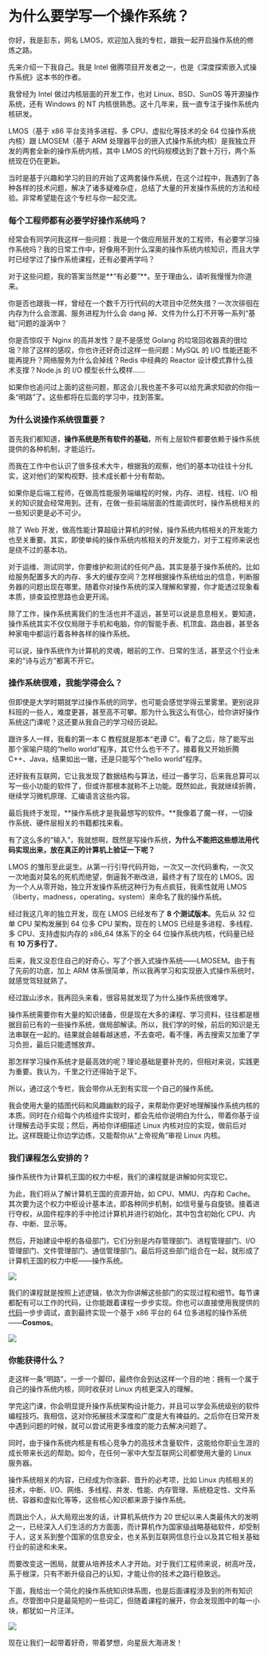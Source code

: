 # 为什么要学写一个操作系统？

你好，我是彭东，网名 LMOS，欢迎加入我的专栏，跟我一起开启操作系统的修炼之路。

先来介绍一下我自己。我是 Intel 傲腾项目开发者之一，也是《深度探索嵌入式操作系统》这本书的作者。

我曾经为 Intel 做过内核层面的开发工作，也对 Linux、BSD、SunOS 等开源操作系统，还有 Windows 的 NT 内核很熟悉。这十几年来，我一直专注于操作系统内核研发。

LMOS（基于 x86 平台支持多进程、多 CPU、虚拟化等技术的全 64 位操作系统内核）跟 LMOSEM（基于 ARM 处理器平台的嵌入式操作系统内核）是我独立开发的两套全新的操作系统内核，其中 LMOS 的代码规模达到了数十万行，两个系统现在仍在更新。

当时是基于兴趣和学习的目的开始了这两套操作系统，在这个过程中，我遇到了各种各样的技术问题，解决了诸多疑难杂症，总结了大量的开发操作系统的方法和经验。非常希望能在这个专栏与你一起交流。

### 每个工程师都有必要学好操作系统吗？ 

经常会有同学问我这样一些问题：我是一个做应用层开发的工程师，有必要学习操作系统吗？我的日常工作中，好像用不到什么深奥的操作系统内核知识，而且大学时已经学过了操作系统课程，还有必要再学吗？

对于这些问题，我的答案当然是**“有必要”**。至于理由么，请听我慢慢为你道来。

你是否也跟我一样，曾经在一个数千万行代码的大项目中茫然失措？一次次徘徊在内存为什么会泄漏、服务进程为什么会 dang 掉、文件为什么打不开等一系列“基础”问题的漩涡中？

你是否惊叹于 Nginx 的高并发性？是不是感觉 Golang 的垃圾回收器真的很垃圾？除了这样的感叹，你也许还好奇过这样一些问题：MySQL 的 I/O 性能还能不能再提升？网络服务为什么会掉线？Redis 中经典的 Reactor 设计模式靠什么技术支撑？Node.js 的 I/O 模型长什么模样……

如果你也追问过上面的这些问题，那这会儿我也差不多可以给充满求知欲的你指一条“明路”了。这些都将在后面的学习中，找到答案。

### 为什么说操作系统很重要？ 

首先我们都知道，**操作系统是所有软件的基础**，所有上层软件都要依赖于操作系统提供的各种机制，才能运行。

而我在工作中也认识了很多技术大牛，根据我的观察，他们的基本功往往十分扎实，这对他们的架构视野、技术成长都十分有帮助。

如果你是后端工程师，在做高性能服务端编程的时候，内存、进程、线程、I/O 相关的知识就会经常用到。还有，在做一些前端层面的性能调优时，操作系统相关的一些知识更是必不可少。

除了 Web 开发，做高性能计算超级计算机的时候，操作系统内核相关的开发能力也至关重要。其实，即使单纯的操作系统内核相关的开发能力，对于工程师来说也是绕不过的基本功。

对于运维、测试同学，你要维护和测试的任何产品，其实是基于操作系统的。比如给服务配置多大的内存、多大的缓存空间？怎样根据操作系统给出的信息，判断服务器的问题出现在哪里。随着你对操作系统的深入理解和掌握，你才能透过现象看本质，排查监控思路也会更开阔。

除了工作，操作系统离我们的生活也并不遥远，甚至可以说是息息相关。要知道，操作系统其实不仅仅局限于手机和电脑，你的智能手表、机顶盒、路由器，甚至各种家电中都运行着各种各样的操作系统。

可以说，操作系统作为计算机的灵魂，眼前的工作、日常的生活，甚至这个行业未来的“诗与远方”都离不开它。

### 操作系统很难，我能学得会么？ 

但即使是大学时期就学过操作系统的同学，也可能会感觉学得云里雾里。更别说非科班的一些人，难度更甚，甚至高不可攀。那为什么我这么有信心，给你讲好操作系统这门课呢？这还要从我自己的学习经历说起。

跟许多人一样，我看的第一本 C 教程就是那本“老谭 C”。看了之后，除了能写出那个家喻户晓的“hello world”程序，其它什么也干不了。接着我又开始折腾 C++、Java，结果如出一辙，还是只能写个“hello world”程序。

还好我有互联网，它让我发现了数据结构与算法，经过一番学习，后来我总算可以写一些小功能的软件了，但或许那根本就称不上功能。既然如此，我就继续折腾，继续学习微机原理、汇编语言这些内容。

最后我终于发现，**操作系统才是我最想写的软件。**我像着了魔一样，一切操作系统、硬件层相关的书籍都找来看。

有了这么多的“输入”，我就想啊，既然是写操作系统，**为什么不能把这些想法用代码实现出来，放在真正的计算机上验证一下呢？**

LMOS 的雏形至此诞生。从第一行引导代码开始，一次又一次代码重构，一次又一次地面对莫名的死机而绝望，倒逼我不断改进，最终才有了现在的 LMOS。因为一个人从零开始，独立开发操作系统这种行为有点疯狂，我索性就用 LMOS（liberty，madness，operating，system）来命名了我的操作系统。

经过我这几年的独立开发，现在 LMOS 已经发布了 **8 个测试版本**。先后从 32 位单 CPU 架构发展到 64 位多 CPU 架构，现在的 LMOS 已经是多进程、多线程、多 CPU、支持虚拟内存的 x86_64 体系下的全 64 位操作系统内核，代码量已经有 **10 万多行了**。

后来，我又没忍住自己的好奇心，写了个嵌入式操作系统——LMOSEM。由于有了先前的功底，加上 ARM 体系很简单，所以我再学习和实现嵌入式操作系统时，就感觉驾轻就熟了。

经过跋山涉水，我再回头来看，很容易就发现了为什么操作系统很难学。

操作系统需要你有大量的知识储备，但是现在大多的课程、学习资料，往往都是根据目前已有的一些操作系统，做局部解读。所以，我们学的时候，前后的知识是无法串联在一起的。结果就会越看越迷惑，不去查吧，看不懂，再去搜索又加重了学习负担，最后只能遗憾放弃。

那怎样学习操作系统才是最高效的呢？理论基础是要补充的，但相对来说，实践更为重要。我认为，千里之行还得始于足下。

所以，通过这个专栏，我会带你从无到有实现一个自己的操作系统。

我会使用大量的插图代码和风趣幽默的段子，来帮助你更好地理解操作系统内核的本质。同时在介绍每个内核组件实现时，都会先给你说明白为什么，带着你基于设计理解去动手实现；然后，再给你详细描述 Linux 内核对应的实现，做前后对比。这样既能让你边学边练，又能帮你从“上帝视角”审视 Linux 内核。

### 我们课程怎么安排的？ 

操作系统作为计算机王国的权力中枢，我们的课程就是讲解如何实现它。

为此，我们将从了解计算机王国的资源开始，如 CPU、MMU、内存和 Cache。其次要为这个权力中枢设计基本法，即各种同步机制，如信号量与自旋锁。接着进行夺权，从固件程序的手中抢过计算机并进行初始化，其中包含初始化 CPU、内存、中断、显示等。

然后，开始建设中枢的各级部门，它们分别是内存管理部门、进程管理部门、I/O 管理部门、文件管理部门、通信管理部门。最后将这些部门组合在一起，就形成了计算机王国的权力中枢——操作系统。

![](./images/00-01.jpeg)

我们的课程就是按照上述逻辑，依次为你讲解这些部门的实现过程和细节。每节课都配有可以工作的代码，让你能跟着课程一步步实现。你也可以直接使用我提供的[代码](代码)一步步调试，直到最终实现一个基于 x86 平台的 64 位多进程的操作系统——**Cosmos**。

![](./images/00-02.jpeg)

### 你能获得什么？ 

走这样一条“明路”，一步一个脚印，最终你会到达这样一个目的地：拥有一个属于自己的操作系统内核，同时收获对 Linux 内核更深入的理解。

学完这门课，你会明显提升操作系统架构设计能力，并且可以学会系统级别的软件编程技巧。我相信，这对你拓展技术深度和广度是大有裨益的。之后你在日常开发中遇到问题的时候，就可以尝试用更多维度的能力去解决问题了。

同时，由于操作系统内核是有核心竞争力的高技术含量软件，这能给你职业生涯的成长带来长远的帮助。如今，在任何一家中大型互联网公司都使用大量的 Linux 服务器。

操作系统相关的内容，已经成为你涨薪、晋升的必考项，比如 Linux 内核相关的技术，中断、I/O、网络、多线程、并发、性能、内存管理、系统稳定性、文件系统、容器和虚拟化等等，这些核心知识都来源于操作系统。

而跳出个人，从大局观出发的话，计算机系统作为 20 世纪以来人类最伟大的发明之一，已经深入人们生活的方方面面，而计算机作为国家级战略基础软件，却受制于人，这关系到整个国家的信息安全，也关系到互联网信息行业以及其它相关基础行业的前途和未来。

而要改变这一困局，就要从培养技术人才开始。对于我们工程师来说，树高叶茂，系于根深，只有不断升级自己的认知，才能让你的技术之路行稳致远。

下面，我给出一个简化的操作系统知识体系图，也是后面课程涉及到的所有知识点。尽管图中只是最简短的一些词汇，但随着课程的展开，你会发现图中的每一小块，都犹如一片汪洋。

![](./images/00-03.jpeg)

现在让我们一起带着好奇，带着梦想，向星辰大海进发！

